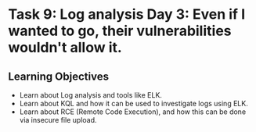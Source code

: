 # Task 9: Log analysis Day 3: Even if I wanted to go, their vulnerabilities wouldn't allow it.

## Learning Objectives
- Learn about Log analysis and tools like ELK.
- Learn about KQL and how it can be used to investigate logs using ELK.
- Learn about RCE (Remote Code Execution), and how this can be done via insecure file upload.
